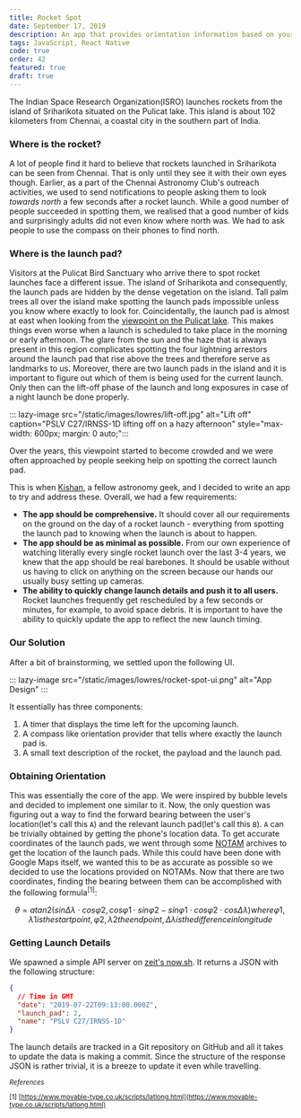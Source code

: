 ```yaml
---
title: Rocket Spot
date: September 17, 2019
description: An app that provides orientation information based on your current location to spot rockets launched from Satish Dhawan Space Center, Sriharikota (SDSC-SHAR).
tags: JavaScript, React Native
code: true
order: 42
featured: true
draft: true
---
```


The Indian Space Research Organization(ISRO) launches rockets from the island of
Sriharikota situated on the Pulicat lake. This island is about 102 kilometers from Chennai, a coastal city
in the southern part of India.

### **Where is the rocket?**

A lot of people find it hard to believe that rockets launched in Sriharikota can be seen from Chennai.
That is only until they see it with their own eyes though. Earlier, as a part of the Chennai Astronomy Club's outreach
activities, we used to send notifications to people asking them to look *towards north* a few seconds
after a rocket launch. While a good number of people succeeded in spotting them, we realised
that a good number of kids and surprisingly adults did not even know where north was. We had to ask people to use the compass
on their phones to find north.

### **Where is the launch pad?**

Visitors at the Pulicat Bird Sanctuary who arrive there to spot rocket launches face a different issue.
The island of Sriharikota and consequently, the launch pads are hidden by the dense vegetation on the island.
Tall palm trees all over the island make spotting the launch pads impossible unless you know where exactly to
look for. Coincidentally, the launch pad is almost at east when looking from the
[viewpoint on the Pulicat lake](/seeing-indian-rocket-launches/).
This makes things even worse when a launch is scheduled to take place in the morning or early afternoon.
The glare from the sun and the haze that is always present in this region complicates spotting the four
lightning arrestors around the launch pad that rise above the trees and therefore serve as landmarks to us.
Moreover, there are two launch pads in the island and it is important to figure out which of them is being
used for the current launch. Only then can the lift-off phase of the launch and long exposures in case of
a night launch be done properly.

::: lazy-image src="/static/images/lowres/lift-off.jpg" alt="Lift off" caption="PSLV C27/IRNSS-1D lifting off on a hazy afternoon" style="max-width: 600px; margin: 0 auto;":::

Over the years, this viewpoint started to become crowded and we were often approached by people seeking
help on spotting the correct launch pad.

This is when [Kishan](https://twitter.com/heykishan), a fellow astronomy geek, and I decided to write an app
to try and address these. Overall, we had a few requirements:

* **The app should be comprehensive.** It should cover all our requirements on the ground on the day of
  a rocket launch - everything from spotting the launch pad to knowing when the launch is about to happen.
* **The app should be as minimal as possible.** From our own experience of watching literally every single
  rocket launch over the last 3-4 years, we knew that the app should be real barebones. It should be usable without
  us having to click on anything on the screen because our hands our usually busy setting up cameras.
* **The ability to quickly change launch details and push it to all users.** Rocket launches frequently get rescheduled by a few
  seconds or minutes, for example, to avoid space debris. It is important to have the ability to quickly update the app
  to reflect the new launch timing.

### **Our Solution**

After a bit of brainstorming, we settled upon the following UI.

::: lazy-image src="/static/images/lowres/rocket-spot-ui.png" alt="App Design" :::

It essentially has three components:

1) A timer that displays the time left for the upcoming launch.
2) A compass like orientation provider that tells where exactly the launch pad is.
3) A small text description of the rocket, the payload and the launch pad.

### **Obtaining Orientation**

This was essentially the core of the app. We were inspired by bubble levels and decided to implement one
similar to it. Now, the only question was figuring out a way to find the forward bearing between the user's
location(let's call this `A`) and the relevant launch pad(let's call this `B`). `A` can be trivially obtained
by getting the phone's location data. To get accurate coordinates of the launch pads, we went through some
[NOTAM](https://www.notams.faa.gov/dinsQueryWeb/) archives to get the location of the launch pads. While this
could have been done with Google Maps itself, we wanted this to be as accurate as possible so we decided to use
the locations provided on NOTAMs. Now that there are two coordinates, finding the bearing between them can be
accomplished with the following formula<sup>[1]</sup>:

```math
θ = atan2(sin Δλ ⋅ cos φ2, cos φ1 ⋅ sin φ2 − sin φ1 ⋅ cos φ2 ⋅ cos Δλ )

where φ1, λ1 is the start point, φ2, λ2 the end point, Δλ is the difference in longitude
```

### **Getting Launch Details**

We spawned a simple API server on [zeit's now.sh](https://zeit.co/home).
It returns a JSON with the following structure:

```json
{
  // Time in GMT
  "date": "2019-07-22T09:13:00.000Z",
  "launch_pad": 2,
  "name": "PSLV C27/IRNSS-1D"
}
```

The launch details are tracked in a Git repository on GitHub and all it takes to
update the data is making a commit. Since the structure of the response JSON is rather
trivial, it is a breeze to update it even while travelling. 

<small>

*References*

[1] [https://www.movable-type.co.uk/scripts/latlong.html](https://www.movable-type.co.uk/scripts/latlong.html)

</small>
